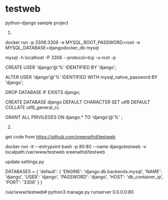 # testweb
python-django sample project

1.
docker run -p 3306:3306 -e MYSQL_ROOT_PASSWORD=root -e MYSQL_DATABASE=djangodocker_db mysql

mysql -h localhost -P 3306 --protocol=tcp -u root -p

CREATE USER 'django'@'%'  IDENTIFIED BY 'django';

ALTER USER 'django'@'%' IDENTIFIED WITH mysql_native_password BY 'django';

DROP DATABASE IF EXISTS django;

CREATE DATABASE django
    DEFAULT CHARACTER SET utf8
    DEFAULT COLLATE utf8_general_ci;

GRANT ALL PRIVILEGES ON django.* TO 'django'@'%' ;

2.

get code from  https://github.com/sreenathd/testweb



docker run -it --entrypoint bash  -p 80:80 --name djangotestweb  -v  localpath:/var/www/testweb sreenathd/testweb 

update settings.py

DATABASES = {
    'default': {
        'ENGINE': 'django.db.backends.mysql',
        'NAME': 'django',
        'USER': 'django',
        'PASSWORD': 'django',
        'HOST': 'db_container_ip',
        'PORT': '3306'
    }
}

/var/www/testweb# python3 manage.py runserver 0.0.0.0:80
